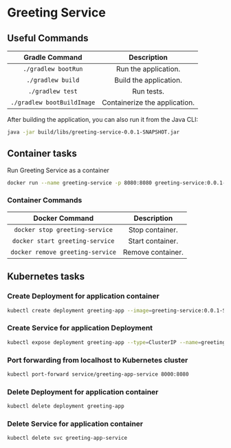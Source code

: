# Greeting Service

## Useful Commands

| Gradle Command	         | Description                   |
|:--------------------------:|:-----------------------------:|
| `./gradlew bootRun`        | Run the application.          |
| `./gradlew build`          | Build the application.        |
| `./gradlew test`           | Run tests.                    |
| `./gradlew bootBuildImage` | Containerize the application. |

After building the application, you can also run it from the Java CLI:

```bash
java -jar build/libs/greeting-service-0.0.1-SNAPSHOT.jar
```

## Container tasks

Run Greeting Service as a container

```bash
docker run --name greeting-service -p 8080:8080 greeting-service:0.0.1-SNAPSHOT
```

### Container Commands

| Docker Command	              | Description       |
|:-------------------------------:|:-----------------:|
| `docker stop greeting-service`   | Stop container.   |
| `docker start greeting-service`  | Start container.  |
| `docker remove greeting-service` | Remove container. |

## Kubernetes tasks

### Create Deployment for application container

```bash
kubectl create deployment greeting-app --image=greeting-service:0.0.1-SNAPSHOT
```

### Create Service for application Deployment

```bash
kubectl expose deployment greeting-app --type=ClusterIP --name=greeting-app-service --port=8080
```

### Port forwarding from localhost to Kubernetes cluster

```bash
kubectl port-forward service/greeting-app-service 8000:8080
```

### Delete Deployment for application container

```bash
kubectl delete deployment greeting-app
```

### Delete Service for application container

```bash
kubectl delete svc greeting-app-service
```
